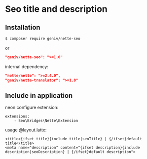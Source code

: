 Seo title and description
======

Installation
------------

```sh
$ composer require geniv/nette-seo
```
or
```json
"geniv/nette-seo": ">=1.0"
```

internal dependency:
```json
"nette/nette": ">=2.4.0",
"geniv/nette-translator": ">=1.0"
```

Include in application
----------------------

neon configure extension:
```neon
extensions:
    - Seo\Bridges\Nette\Extension
```

usage @layout.latte:
```latte
<title>{ifset title}{include title|seoTitle} | {/ifset}default title</title>
<meta name="description" content="{ifset description}{include description|seoDescription} | {/ifset}default description">
```
